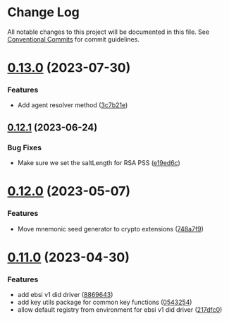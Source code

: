# Change Log

All notable changes to this project will be documented in this file.
See [Conventional Commits](https://conventionalcommits.org) for commit guidelines.

# [0.13.0](https://github.com/Sphereon-OpenSource/ssi-sdk/compare/v0.12.1...v0.13.0) (2023-07-30)


### Features

* Add agent resolver method ([3c7b21e](https://github.com/Sphereon-OpenSource/ssi-sdk/commit/3c7b21e13538fac64581c0c73d0450ef6e9b56f0))





## [0.12.1](https://github.com/Sphereon-OpenSource/ssi-sdk/compare/v0.12.0...v0.12.1) (2023-06-24)

### Bug Fixes

- Make sure we set the saltLength for RSA PSS ([e19ed6c](https://github.com/Sphereon-OpenSource/ssi-sdk/commit/e19ed6c3a7b8454e8074111d33fc59a9c6bcc611))

# [0.12.0](https://github.com/Sphereon-OpenSource/ssi-sdk/compare/v0.11.0...v0.12.0) (2023-05-07)

### Features

- Move mnemonic seed generator to crypto extensions ([748a7f9](https://github.com/Sphereon-OpenSource/ssi-sdk/commit/748a7f962d563c60aa543c0c6900aa0c0daea42d))

# [0.11.0](https://github.com/Sphereon-OpenSource/ssi-sdk/compare/v0.10.2...v0.11.0) (2023-04-30)

### Features

- add ebsi v1 did driver ([8869643](https://github.com/Sphereon-OpenSource/ssi-sdk/commit/88696430b671d46127d3dcff41936cbcb1a66d4c))
- add key utils package for common key functions ([0543254](https://github.com/Sphereon-OpenSource/ssi-sdk/commit/0543254d14b4ba54adeeab944315db5ba6221d47))
- allow default registry from environment for ebsi v1 did driver ([217dfc0](https://github.com/Sphereon-OpenSource/ssi-sdk/commit/217dfc0d89a72229591be3313cb1e7f3eebb25ad))
